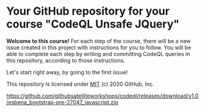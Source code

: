 # Your GitHub repository for your course "CodeQL Unsafe JQuery"

**Welcome to this course!**
For each step of the course, there will be a new issue created in this project with instructions for you to follow.
You will be able to complete each step by writing and committing CodeQL queries in this repository, according to those instructions.

Let's start right away, by going to the first issue! 

This repository is licensed under [MIT](../LICENSE) (c) 2020 GitHub, Inc.

https://github.com/githubsatelliteworkshops/codeql/releases/download/v1.0/esbena_bootstrap-pre-27047_javascript.zip